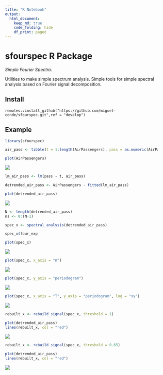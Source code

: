 ```yaml
---
title: "R Notebook"
output: 
  html_document:
    keep_md: true
    code_folding: hide
    df_print: paged
---
```




# sfourspec R Package

*Simple Fourier Spectra*.

Utilities to make simple spectrum analysis. Simple tools for simple spectral analysis based on Fourier signal decomposition.


## Install

```
remotes::install_github("https://github.com/miguel-conde/sfourspec.git",ref = "develop")
```

## Example


```r
library(sfourspec)

air_pass <- tibble(t = 1:length(AirPassengers), pass = as.numeric(AirPassengers))

plot(AirPassengers)
```

![](index_files/figure-html/unnamed-chunk-1-1.png)<!-- -->


```r
lm_air_pass <- lm(pass ~ t, air_pass)

detrended_air_pass <- AirPassengers - fitted(lm_air_pass)

plot(detrended_air_pass)
```

![](index_files/figure-html/unnamed-chunk-2-1.png)<!-- -->


```r
N <- length(detrended_air_pass)
ns <- 0:(N-1)

spec_x <- spectral_analysis(detrended_air_pass)
```


```r
spec_x$four_exp
```

<div data-pagedtable="false">
  <script data-pagedtable-source type="application/json">
{"columns":[{"label":["n"],"name":[1],"type":["int"],"align":["right"]},{"label":["k"],"name":[2],"type":["dbl"],"align":["right"]},{"label":["w_k"],"name":[3],"type":["dbl"],"align":["right"]},{"label":["f_k"],"name":[4],"type":["dbl"],"align":["right"]},{"label":["T_k"],"name":[5],"type":["dbl"],"align":["right"]},{"label":["x_k"],"name":[6],"type":["cpl"],"align":["right"]},{"label":["a_k"],"name":[7],"type":["cpl"],"align":["right"]},{"label":["F_L_spectrum_k"],"name":[8],"type":["dbl"],"align":["right"]},{"label":["periodogram_k"],"name":[9],"type":["dbl"],"align":["right"]}],"data":[{"1":"0","2":"0","3":"0.00000000","4":"0.000000000","5":"Inf","6":"-1.563194e-13+0.000000e+00i","7":"-1.085551e-15+0.000000e+00i","8":"1.178422e-30","9":"682.2071"},{"1":"1","2":"1","3":"0.04363323","4":"0.006944444","5":"144.000000","6":"1.046350e+03+1.386145e+02i","7":"7.266317e+00+9.626009e-01i","8":"5.372596e+01","9":"3229.4381"},{"1":"2","2":"2","3":"0.08726646","4":"0.013888889","5":"72.000000","6":"1.432021e+02-2.831886e+02i","7":"9.944592e-01-1.966587e+00i","8":"4.856414e+00","9":"930.8140"},{"1":"3","2":"3","3":"0.13089969","4":"0.020833333","5":"48.000000","6":"7.089111e+02+3.068144e+02i","7":"4.922994e+00+2.130655e+00i","8":"2.877556e+01","9":"2207.5832"},{"1":"4","2":"4","3":"0.17453293","4":"0.027777778","5":"36.000000","6":"5.424048e+01+1.362451e+02i","7":"3.766700e-01+9.461465e-01i","8":"1.037073e+00","9":"731.5718"},{"1":"5","2":"5","3":"0.21816616","4":"0.034722222","5":"28.800000","6":"-2.210595e+01+2.624557e+02i","7":"-1.535135e-01+1.822609e+00i","8":"3.345471e+00","9":"977.6089"},{"1":"6","2":"6","3":"0.26179939","4":"0.041666667","5":"24.000000","6":"9.742574e+01-1.616053e+02i","7":"6.765677e-01-1.122259e+00i","8":"1.717209e+00","9":"1040.3977"},{"1":"7","2":"7","3":"0.30543262","4":"0.048611111","5":"20.571429","6":"5.649926e+01+1.257040e+01i","7":"3.923560e-01+8.729442e-02i","8":"1.615635e-01","9":"1463.2251"},{"1":"8","2":"8","3":"0.34906585","4":"0.055555556","5":"18.000000","6":"5.627856e+01+2.943154e+02i","7":"3.908234e-01+2.043857e+00i","8":"4.330093e+00","9":"2176.5434"},{"1":"9","2":"9","3":"0.39269908","4":"0.062500000","5":"16.000000","6":"-4.886278e+01+1.268701e+02i","7":"-3.393249e-01+8.810422e-01i","8":"8.913768e-01","9":"2759.2631"},{"1":"10","2":"10","3":"0.43633231","4":"0.069444444","5":"14.400000","6":"2.018355e+01+3.723095e+02i","7":"1.401635e-01+2.585483e+00i","8":"6.704366e+00","9":"4893.8329"},{"1":"11","2":"11","3":"0.47996554","4":"0.076388889","5":"13.090909","6":"-4.735612e+01+1.042084e+03i","7":"-3.288620e-01+7.236695e+00i","8":"5.247790e+01","9":"11347.5271"},{"1":"12","2":"12","3":"0.52359878","4":"0.083333333","5":"12.000000","6":"-3.275439e+03-3.926537e+02i","7":"-2.274611e+01-2.726762e+00i","8":"5.248206e+02","9":"25586.9124"},{"1":"13","2":"13","3":"0.56723201","4":"0.090277778","5":"11.076923","6":"-2.355029e+02-1.046542e+03i","7":"-1.635437e+00-7.267656e+00i","8":"5.549348e+01","9":"10331.4601"},{"1":"14","2":"14","3":"0.61086524","4":"0.097222222","5":"10.285714","6":"-5.188817e+01-5.557509e+02i","7":"-3.603345e-01-3.859382e+00i","8":"1.502467e+01","9":"5492.3004"},{"1":"15","2":"15","3":"0.65449847","4":"0.104166667","5":"9.600000","6":"3.174975e+01-3.419567e+02i","7":"2.204843e-01-2.374700e+00i","8":"5.687811e+00","9":"3830.5516"},{"1":"16","2":"16","3":"0.69813170","4":"0.111111111","5":"9.000000","6":"5.544191e+00-2.530670e+02i","7":"3.850133e-02-1.757410e+00i","8":"3.089971e+00","9":"2838.8727"},{"1":"17","2":"17","3":"0.74176493","4":"0.118055556","5":"8.470588","6":"-3.028204e+01-3.205542e+02i","7":"-2.102920e-01-2.226071e+00i","8":"4.999615e+00","9":"2307.4192"},{"1":"18","2":"18","3":"0.78539816","4":"0.125000000","5":"8.000000","6":"-4.040206e+01-3.997350e+02i","7":"-2.805699e-01-2.775937e+00i","8":"7.784547e+00","9":"1983.6328"},{"1":"19","2":"19","3":"0.82903139","4":"0.131944444","5":"7.578947","6":"-1.403721e+01-2.580755e+02i","7":"-9.748065e-02-1.792191e+00i","8":"3.221452e+00","9":"1578.9544"},{"1":"20","2":"20","3":"0.87266463","4":"0.138888889","5":"7.200000","6":"1.200627e+02-1.910219e+02i","7":"8.337684e-01-1.326541e+00i","8":"2.454881e+00","9":"1403.1187"},{"1":"21","2":"21","3":"0.91629786","4":"0.145833333","5":"6.857143","6":"-2.980386e+01-2.470121e+02i","7":"-2.069713e-01-1.715362e+00i","8":"2.985303e+00","9":"1029.5109"},{"1":"22","2":"22","3":"0.95993109","4":"0.152777778","5":"6.545455","6":"-3.400373e+01-1.995103e+02i","7":"-2.361370e-01-1.385488e+00i","8":"1.975338e+00","9":"774.9928"},{"1":"23","2":"23","3":"1.00356432","4":"0.159722222","5":"6.260870","6":"-5.977093e+01-6.280370e+02i","7":"-4.150759e-01-4.361368e+00i","8":"1.919382e+01","9":"1882.7737"},{"1":"24","2":"24","3":"1.04719755","4":"0.166666667","5":"6.000000","6":"1.398317e+03-1.167952e+03i","7":"9.710536e+00-8.110776e+00i","8":"1.600792e+02","9":"8204.7150"},{"1":"25","2":"25","3":"1.09083078","4":"0.173611111","5":"5.760000","6":"3.043682e+02+3.365094e+02i","7":"2.113668e+00+2.336871e+00i","8":"9.928558e+00","9":"4306.7818"},{"1":"26","2":"26","3":"1.13446401","4":"0.180555556","5":"5.538462","6":"8.656586e+01+1.165144e+02i","7":"6.011518e-01+8.091278e-01i","8":"1.016071e+00","9":"2603.3753"},{"1":"27","2":"27","3":"1.17809725","4":"0.187500000","5":"5.333333","6":"2.550487e+01+1.272658e+02i","7":"1.771172e-01+8.837905e-01i","8":"8.124561e-01","9":"2091.1427"},{"1":"28","2":"28","3":"1.22173048","4":"0.194444444","5":"5.142857","6":"8.665867e+01+2.561734e+01i","7":"6.017963e-01+1.778982e-01i","8":"3.938066e-01","9":"1715.9213"},{"1":"29","2":"29","3":"1.26536371","4":"0.201388889","5":"4.965517","6":"2.535543e+01+4.446618e-01i","7":"1.760794e-01+3.087929e-03i","8":"3.101349e-02","9":"1522.4200"},{"1":"30","2":"30","3":"1.30899694","4":"0.208333333","5":"4.800000","6":"8.130424e+00+3.032019e+01i","7":"5.646127e-02+2.105569e-01i","8":"4.752207e-02","9":"1382.4285"},{"1":"31","2":"31","3":"1.35263017","4":"0.215277778","5":"4.645161","6":"1.148415e+02-5.660021e+01i","7":"7.975101e-01-3.930570e-01i","8":"7.905163e-01","9":"1274.0490"},{"1":"32","2":"32","3":"1.39626340","4":"0.222222222","5":"4.500000","6":"1.047536e+02-1.337856e+02i","7":"7.274559e-01-9.290665e-01i","8":"1.392357e+00","9":"1161.5980"},{"1":"33","2":"33","3":"1.43989663","4":"0.229166667","5":"4.363636","6":"9.444142e+01-4.455454e+01i","7":"6.558432e-01-3.094065e-01i","8":"5.258627e-01","9":"1076.2942"},{"1":"34","2":"34","3":"1.48352986","4":"0.236111111","5":"4.235294","6":"1.999853e+02+1.358269e+01i","7":"1.388787e+00+9.432422e-02i","8":"1.937627e+00","9":"1032.0986"},{"1":"35","2":"35","3":"1.52716310","4":"0.243055556","5":"4.114286","6":"2.203942e+02+9.570770e+01i","7":"1.530515e+00+6.646368e-01i","8":"2.784219e+00","9":"927.6346"},{"1":"36","2":"36","3":"1.57079633","4":"0.250000000","5":"4.000000","6":"-2.686828e+02+6.096828e+02i","7":"-1.865852e+00+4.233908e+00i","8":"2.140738e+01","9":"1971.1113"},{"1":"37","2":"37","3":"1.61442956","4":"0.256944444","5":"3.891892","6":"-1.219352e+02-7.389926e+01i","7":"-8.467721e-01-5.131893e-01i","8":"9.803862e-01","9":"1374.4122"},{"1":"38","2":"38","3":"1.65806279","4":"0.263888889","5":"3.789474","6":"-8.268881e+01-2.862263e+01i","7":"-5.742278e-01-1.987683e-01i","8":"3.692464e-01","9":"1132.0683"},{"1":"39","2":"39","3":"1.70169602","4":"0.270833333","5":"3.692308","6":"5.105705e+00-1.094623e+01i","7":"3.545628e-02-7.601551e-02i","8":"7.035505e-03","9":"1041.9524"},{"1":"40","2":"40","3":"1.74532925","4":"0.277777778","5":"3.600000","6":"-3.391115e+01-6.211201e+01i","7":"-2.354941e-01-4.313334e-01i","8":"2.415060e-01","9":"993.3654"},{"1":"41","2":"41","3":"1.78896248","4":"0.284722222","5":"3.512195","6":"-1.813118e+01-3.536280e+01i","7":"-1.259110e-01-2.455750e-01i","8":"7.616066e-02","9":"939.3199"},{"1":"42","2":"42","3":"1.83259571","4":"0.291666667","5":"3.428571","6":"2.261433e+01-7.151873e+01i","7":"1.570440e-01-4.966579e-01i","8":"2.713318e-01","9":"916.0819"},{"1":"43","2":"43","3":"1.87622895","4":"0.298611111","5":"3.348837","6":"3.649381e+01-1.020136e+02i","7":"2.534292e-01-7.084275e-01i","8":"5.660959e-01","9":"892.2234"},{"1":"44","2":"44","3":"1.91986218","4":"0.305555556","5":"3.272727","6":"5.149461e+01-8.960247e+01i","7":"3.576015e-01-6.222394e-01i","8":"5.150606e-01","9":"857.4548"},{"1":"45","2":"45","3":"1.96349541","4":"0.312500000","5":"3.200000","6":"5.070736e+00-6.246126e+01i","7":"3.521345e-02-4.337587e-01i","8":"1.893866e-01","9":"806.6766"},{"1":"46","2":"46","3":"2.00712864","4":"0.319444444","5":"3.130435","6":"6.745984e+01-1.026945e+02i","7":"4.684711e-01-7.131560e-01i","8":"7.280568e-01","9":"790.9445"},{"1":"47","2":"47","3":"2.05076187","4":"0.326388889","5":"3.063830","6":"1.229201e+02-2.190755e+02i","7":"8.536118e-01-1.521358e+00i","8":"3.043182e+00","9":"827.7308"},{"1":"48","2":"48","3":"2.09439510","4":"0.333333333","5":"3.000000","6":"2.913172e+02+4.645838e+02i","7":"2.023036e+00+3.226276e+00i","8":"1.450154e+01","9":"1554.5205"},{"1":"49","2":"49","3":"2.13802833","4":"0.340277778","5":"2.938776","6":"-8.583276e+00-9.914743e+00i","7":"-5.960608e-02-6.885239e-02i","8":"8.293536e-03","9":"922.5153"},{"1":"50","2":"50","3":"2.18166156","4":"0.347222222","5":"2.880000","6":"2.150011e+02+3.735722e+01i","7":"1.493063e+00+2.594251e-01i","8":"2.296539e+00","9":"919.1616"},{"1":"51","2":"51","3":"2.22529480","4":"0.354166667","5":"2.823529","6":"5.828387e+01+6.570711e+01i","7":"4.047491e-01+4.562994e-01i","8":"3.720310e-01","9":"833.0220"},{"1":"52","2":"52","3":"2.26892803","4":"0.361111111","5":"2.769231","6":"2.973587e+01+2.481010e+01i","7":"2.064991e-01+1.722924e-01i","8":"7.232655e-02","9":"795.9312"},{"1":"53","2":"53","3":"2.31256126","4":"0.368055556","5":"2.716981","6":"2.497653e+01+5.161820e+01i","7":"1.734481e-01+3.584597e-01i","8":"1.585776e-01","9":"779.2734"},{"1":"54","2":"54","3":"2.35619449","4":"0.375000000","5":"2.666667","6":"4.303654e+01+2.689951e+01i","7":"2.988649e-01+1.868022e-01i","8":"1.242153e-01","9":"757.8447"},{"1":"55","2":"55","3":"2.39982772","4":"0.381944444","5":"2.618182","6":"1.165598e+01+1.063275e+02i","7":"8.094434e-02+7.383852e-01i","8":"5.517647e-01","9":"764.7950"},{"1":"56","2":"56","3":"2.44346095","4":"0.388888889","5":"2.571429","6":"1.308431e+01+8.252934e+00i","7":"9.086323e-02+5.731204e-02i","8":"1.154080e-02","9":"731.6261"},{"1":"57","2":"57","3":"2.48709418","4":"0.395833333","5":"2.526316","6":"2.141366e+01+7.771685e+00i","7":"1.487059e-01+5.397003e-02i","8":"2.502622e-02","9":"716.0490"},{"1":"58","2":"58","3":"2.53072742","4":"0.402777778","5":"2.482759","6":"2.376044e+01-1.079457e+02i","7":"1.650030e-01-7.496232e-01i","8":"5.891609e-01","9":"727.2330"},{"1":"59","2":"59","3":"2.57436065","4":"0.409722222","5":"2.440678","6":"8.728093e+01-8.108706e+01i","7":"6.061176e-01-5.631046e-01i","8":"6.844653e-01","9":"714.7230"},{"1":"60","2":"60","3":"2.61799388","4":"0.416666667","5":"2.400000","6":"1.730738e+02+4.103848e+02i","7":"1.201902e+00+2.849894e+00i","8":"9.566464e+00","9":"1151.9563"},{"1":"61","2":"61","3":"2.66162711","4":"0.423611111","5":"2.360656","6":"-9.326821e+01+1.012945e+02i","7":"-6.476959e-01+7.034344e-01i","8":"9.143299e-01","9":"795.9156"},{"1":"62","2":"62","3":"2.70526034","4":"0.430555556","5":"2.322581","6":"-1.564527e+02+4.127628e+01i","7":"-1.086477e+00+2.866408e-01i","8":"1.262595e+00","9":"783.9255"},{"1":"63","2":"63","3":"2.74889357","4":"0.437500000","5":"2.285714","6":"1.155614e+01-7.758804e+01i","7":"8.025097e-02-5.388058e-01i","8":"2.967519e-01","9":"740.6299"},{"1":"64","2":"64","3":"2.79252680","4":"0.444444444","5":"2.250000","6":"-8.846110e+00-4.321483e+01i","7":"-6.143132e-02-3.001030e-01i","8":"9.383559e-02","9":"711.2166"},{"1":"65","2":"65","3":"2.83616003","4":"0.451388889","5":"2.215385","6":"2.811222e+01+3.458544e+01i","7":"1.952238e-01+2.401767e-01i","8":"9.579715e-02","9":"703.0478"},{"1":"66","2":"66","3":"2.87979327","4":"0.458333333","5":"2.181818","6":"5.109847e+01+7.477155e+01i","7":"3.548505e-01+5.192469e-01i","8":"3.955362e-01","9":"709.6389"},{"1":"67","2":"67","3":"2.92342650","4":"0.465277778","5":"2.149254","6":"2.916718e+01+5.716787e+01i","7":"2.025498e-01+3.969991e-01i","8":"1.986347e-01","9":"696.4488"},{"1":"68","2":"68","3":"2.96705973","4":"0.472222222","5":"2.117647","6":"-1.928884e+01-4.382532e+01i","7":"-1.339503e-01-3.043425e-01i","8":"1.105670e-01","9":"694.3315"},{"1":"69","2":"69","3":"3.01069296","4":"0.479166667","5":"2.086957","6":"-7.556375e+01+2.848935e+01i","7":"-5.247482e-01+1.978427e-01i","8":"3.145025e-01","9":"700.4744"},{"1":"70","2":"70","3":"3.05432619","4":"0.486111111","5":"2.057143","6":"4.682023e+00+2.354534e+01i","7":"3.251405e-02+1.635093e-01i","8":"2.779245e-02","9":"684.4802"},{"1":"71","2":"71","3":"3.09795942","4":"0.493055556","5":"2.028169","6":"-5.782808e+01+1.350802e+01i","7":"-4.015839e-01+9.380573e-02i","8":"1.700691e-01","9":"690.5565"},{"1":"72","2":"72","3":"3.14159265","4":"0.500000000","5":"2.000000","6":"-8.368276e+01+0.000000e+00i","7":"-5.811303e-01+0.000000e+00i","8":"3.377124e-01","9":"698.0672"},{"1":"73","2":"71","3":"3.09795942","4":"0.493055556","5":"2.028169","6":"-5.782808e+01-1.350802e+01i","7":"-4.015839e-01-9.380573e-02i","8":"1.700691e-01","9":"690.5565"},{"1":"74","2":"70","3":"3.05432619","4":"0.486111111","5":"2.057143","6":"4.682023e+00-2.354534e+01i","7":"3.251405e-02-1.635093e-01i","8":"2.779245e-02","9":"684.4802"},{"1":"75","2":"69","3":"3.01069296","4":"0.479166667","5":"2.086957","6":"-7.556375e+01-2.848935e+01i","7":"-5.247482e-01-1.978427e-01i","8":"3.145025e-01","9":"700.4744"},{"1":"76","2":"68","3":"2.96705973","4":"0.472222222","5":"2.117647","6":"-1.928884e+01+4.382532e+01i","7":"-1.339503e-01+3.043425e-01i","8":"1.105670e-01","9":"694.3315"},{"1":"77","2":"67","3":"2.92342650","4":"0.465277778","5":"2.149254","6":"2.916718e+01-5.716787e+01i","7":"2.025498e-01-3.969991e-01i","8":"1.986347e-01","9":"696.4488"},{"1":"78","2":"66","3":"2.87979327","4":"0.458333333","5":"2.181818","6":"5.109847e+01-7.477155e+01i","7":"3.548505e-01-5.192469e-01i","8":"3.955362e-01","9":"709.6389"},{"1":"79","2":"65","3":"2.83616003","4":"0.451388889","5":"2.215385","6":"2.811222e+01-3.458544e+01i","7":"1.952238e-01-2.401767e-01i","8":"9.579715e-02","9":"703.0478"},{"1":"80","2":"64","3":"2.79252680","4":"0.444444444","5":"2.250000","6":"-8.846110e+00+4.321483e+01i","7":"-6.143132e-02+3.001030e-01i","8":"9.383559e-02","9":"711.2166"},{"1":"81","2":"63","3":"2.74889357","4":"0.437500000","5":"2.285714","6":"1.155614e+01+7.758804e+01i","7":"8.025097e-02+5.388058e-01i","8":"2.967519e-01","9":"740.6299"},{"1":"82","2":"62","3":"2.70526034","4":"0.430555556","5":"2.322581","6":"-1.564527e+02-4.127628e+01i","7":"-1.086477e+00-2.866408e-01i","8":"1.262595e+00","9":"783.9255"},{"1":"83","2":"61","3":"2.66162711","4":"0.423611111","5":"2.360656","6":"-9.326821e+01-1.012945e+02i","7":"-6.476959e-01-7.034344e-01i","8":"9.143299e-01","9":"795.9156"},{"1":"84","2":"60","3":"2.61799388","4":"0.416666667","5":"2.400000","6":"1.730738e+02-4.103848e+02i","7":"1.201902e+00-2.849894e+00i","8":"9.566464e+00","9":"1151.9563"},{"1":"85","2":"59","3":"2.57436065","4":"0.409722222","5":"2.440678","6":"8.728093e+01+8.108706e+01i","7":"6.061176e-01+5.631046e-01i","8":"6.844653e-01","9":"714.7230"},{"1":"86","2":"58","3":"2.53072742","4":"0.402777778","5":"2.482759","6":"2.376044e+01+1.079457e+02i","7":"1.650030e-01+7.496232e-01i","8":"5.891609e-01","9":"727.2330"},{"1":"87","2":"57","3":"2.48709418","4":"0.395833333","5":"2.526316","6":"2.141366e+01-7.771685e+00i","7":"1.487059e-01-5.397003e-02i","8":"2.502622e-02","9":"716.0490"},{"1":"88","2":"56","3":"2.44346095","4":"0.388888889","5":"2.571429","6":"1.308431e+01-8.252934e+00i","7":"9.086323e-02-5.731204e-02i","8":"1.154080e-02","9":"731.6261"},{"1":"89","2":"55","3":"2.39982772","4":"0.381944444","5":"2.618182","6":"1.165598e+01-1.063275e+02i","7":"8.094434e-02-7.383852e-01i","8":"5.517647e-01","9":"764.7950"},{"1":"90","2":"54","3":"2.35619449","4":"0.375000000","5":"2.666667","6":"4.303654e+01-2.689951e+01i","7":"2.988649e-01-1.868022e-01i","8":"1.242153e-01","9":"757.8447"},{"1":"91","2":"53","3":"2.31256126","4":"0.368055556","5":"2.716981","6":"2.497653e+01-5.161820e+01i","7":"1.734481e-01-3.584597e-01i","8":"1.585776e-01","9":"779.2734"},{"1":"92","2":"52","3":"2.26892803","4":"0.361111111","5":"2.769231","6":"2.973587e+01-2.481010e+01i","7":"2.064991e-01-1.722924e-01i","8":"7.232655e-02","9":"795.9312"},{"1":"93","2":"51","3":"2.22529480","4":"0.354166667","5":"2.823529","6":"5.828387e+01-6.570711e+01i","7":"4.047491e-01-4.562994e-01i","8":"3.720310e-01","9":"833.0220"},{"1":"94","2":"50","3":"2.18166156","4":"0.347222222","5":"2.880000","6":"2.150011e+02-3.735722e+01i","7":"1.493063e+00-2.594251e-01i","8":"2.296539e+00","9":"919.1616"},{"1":"95","2":"49","3":"2.13802833","4":"0.340277778","5":"2.938776","6":"-8.583276e+00+9.914743e+00i","7":"-5.960608e-02+6.885239e-02i","8":"8.293536e-03","9":"922.5153"},{"1":"96","2":"48","3":"2.09439510","4":"0.333333333","5":"3.000000","6":"2.913172e+02-4.645838e+02i","7":"2.023036e+00-3.226276e+00i","8":"1.450154e+01","9":"1554.5205"},{"1":"97","2":"47","3":"2.05076187","4":"0.326388889","5":"3.063830","6":"1.229201e+02+2.190755e+02i","7":"8.536118e-01+1.521358e+00i","8":"3.043182e+00","9":"827.7308"},{"1":"98","2":"46","3":"2.00712864","4":"0.319444444","5":"3.130435","6":"6.745984e+01+1.026945e+02i","7":"4.684711e-01+7.131560e-01i","8":"7.280568e-01","9":"790.9445"},{"1":"99","2":"45","3":"1.96349541","4":"0.312500000","5":"3.200000","6":"5.070736e+00+6.246126e+01i","7":"3.521345e-02+4.337587e-01i","8":"1.893866e-01","9":"806.6766"},{"1":"100","2":"44","3":"1.91986218","4":"0.305555556","5":"3.272727","6":"5.149461e+01+8.960247e+01i","7":"3.576015e-01+6.222394e-01i","8":"5.150606e-01","9":"857.4548"},{"1":"101","2":"43","3":"1.87622895","4":"0.298611111","5":"3.348837","6":"3.649381e+01+1.020136e+02i","7":"2.534292e-01+7.084275e-01i","8":"5.660959e-01","9":"892.2234"},{"1":"102","2":"42","3":"1.83259571","4":"0.291666667","5":"3.428571","6":"2.261433e+01+7.151873e+01i","7":"1.570440e-01+4.966579e-01i","8":"2.713318e-01","9":"916.0819"},{"1":"103","2":"41","3":"1.78896248","4":"0.284722222","5":"3.512195","6":"-1.813118e+01+3.536280e+01i","7":"-1.259110e-01+2.455750e-01i","8":"7.616066e-02","9":"939.3199"},{"1":"104","2":"40","3":"1.74532925","4":"0.277777778","5":"3.600000","6":"-3.391115e+01+6.211201e+01i","7":"-2.354941e-01+4.313334e-01i","8":"2.415060e-01","9":"993.3654"},{"1":"105","2":"39","3":"1.70169602","4":"0.270833333","5":"3.692308","6":"5.105705e+00+1.094623e+01i","7":"3.545628e-02+7.601551e-02i","8":"7.035505e-03","9":"1041.9524"},{"1":"106","2":"38","3":"1.65806279","4":"0.263888889","5":"3.789474","6":"-8.268881e+01+2.862263e+01i","7":"-5.742278e-01+1.987683e-01i","8":"3.692464e-01","9":"1132.0683"},{"1":"107","2":"37","3":"1.61442956","4":"0.256944444","5":"3.891892","6":"-1.219352e+02+7.389926e+01i","7":"-8.467721e-01+5.131893e-01i","8":"9.803862e-01","9":"1374.4122"},{"1":"108","2":"36","3":"1.57079633","4":"0.250000000","5":"4.000000","6":"-2.686828e+02-6.096828e+02i","7":"-1.865852e+00-4.233908e+00i","8":"2.140738e+01","9":"1971.1113"},{"1":"109","2":"35","3":"1.52716310","4":"0.243055556","5":"4.114286","6":"2.203942e+02-9.570770e+01i","7":"1.530515e+00-6.646368e-01i","8":"2.784219e+00","9":"927.6346"},{"1":"110","2":"34","3":"1.48352986","4":"0.236111111","5":"4.235294","6":"1.999853e+02-1.358269e+01i","7":"1.388787e+00-9.432422e-02i","8":"1.937627e+00","9":"1032.0986"},{"1":"111","2":"33","3":"1.43989663","4":"0.229166667","5":"4.363636","6":"9.444142e+01+4.455454e+01i","7":"6.558432e-01+3.094065e-01i","8":"5.258627e-01","9":"1076.2942"},{"1":"112","2":"32","3":"1.39626340","4":"0.222222222","5":"4.500000","6":"1.047536e+02+1.337856e+02i","7":"7.274559e-01+9.290665e-01i","8":"1.392357e+00","9":"1161.5980"},{"1":"113","2":"31","3":"1.35263017","4":"0.215277778","5":"4.645161","6":"1.148415e+02+5.660021e+01i","7":"7.975101e-01+3.930570e-01i","8":"7.905163e-01","9":"1274.0490"},{"1":"114","2":"30","3":"1.30899694","4":"0.208333333","5":"4.800000","6":"8.130424e+00-3.032019e+01i","7":"5.646127e-02-2.105569e-01i","8":"4.752207e-02","9":"1382.4285"},{"1":"115","2":"29","3":"1.26536371","4":"0.201388889","5":"4.965517","6":"2.535543e+01-4.446618e-01i","7":"1.760794e-01-3.087929e-03i","8":"3.101349e-02","9":"1522.4200"},{"1":"116","2":"28","3":"1.22173048","4":"0.194444444","5":"5.142857","6":"8.665867e+01-2.561734e+01i","7":"6.017963e-01-1.778982e-01i","8":"3.938066e-01","9":"1715.9213"},{"1":"117","2":"27","3":"1.17809725","4":"0.187500000","5":"5.333333","6":"2.550487e+01-1.272658e+02i","7":"1.771172e-01-8.837905e-01i","8":"8.124561e-01","9":"2091.1427"},{"1":"118","2":"26","3":"1.13446401","4":"0.180555556","5":"5.538462","6":"8.656586e+01-1.165144e+02i","7":"6.011518e-01-8.091278e-01i","8":"1.016071e+00","9":"2603.3753"},{"1":"119","2":"25","3":"1.09083078","4":"0.173611111","5":"5.760000","6":"3.043682e+02-3.365094e+02i","7":"2.113668e+00-2.336871e+00i","8":"9.928558e+00","9":"4306.7818"},{"1":"120","2":"24","3":"1.04719755","4":"0.166666667","5":"6.000000","6":"1.398317e+03+1.167952e+03i","7":"9.710536e+00+8.110776e+00i","8":"1.600792e+02","9":"8204.7150"},{"1":"121","2":"23","3":"1.00356432","4":"0.159722222","5":"6.260870","6":"-5.977093e+01+6.280370e+02i","7":"-4.150759e-01+4.361368e+00i","8":"1.919382e+01","9":"1882.7737"},{"1":"122","2":"22","3":"0.95993109","4":"0.152777778","5":"6.545455","6":"-3.400373e+01+1.995103e+02i","7":"-2.361370e-01+1.385488e+00i","8":"1.975338e+00","9":"774.9928"},{"1":"123","2":"21","3":"0.91629786","4":"0.145833333","5":"6.857143","6":"-2.980386e+01+2.470121e+02i","7":"-2.069713e-01+1.715362e+00i","8":"2.985303e+00","9":"1029.5109"},{"1":"124","2":"20","3":"0.87266463","4":"0.138888889","5":"7.200000","6":"1.200627e+02+1.910219e+02i","7":"8.337684e-01+1.326541e+00i","8":"2.454881e+00","9":"1403.1187"},{"1":"125","2":"19","3":"0.82903139","4":"0.131944444","5":"7.578947","6":"-1.403721e+01+2.580755e+02i","7":"-9.748065e-02+1.792191e+00i","8":"3.221452e+00","9":"1578.9544"},{"1":"126","2":"18","3":"0.78539816","4":"0.125000000","5":"8.000000","6":"-4.040206e+01+3.997350e+02i","7":"-2.805699e-01+2.775937e+00i","8":"7.784547e+00","9":"1983.6328"},{"1":"127","2":"17","3":"0.74176493","4":"0.118055556","5":"8.470588","6":"-3.028204e+01+3.205542e+02i","7":"-2.102920e-01+2.226071e+00i","8":"4.999615e+00","9":"2307.4192"},{"1":"128","2":"16","3":"0.69813170","4":"0.111111111","5":"9.000000","6":"5.544191e+00+2.530670e+02i","7":"3.850133e-02+1.757410e+00i","8":"3.089971e+00","9":"2838.8727"},{"1":"129","2":"15","3":"0.65449847","4":"0.104166667","5":"9.600000","6":"3.174975e+01+3.419567e+02i","7":"2.204843e-01+2.374700e+00i","8":"5.687811e+00","9":"3830.5516"},{"1":"130","2":"14","3":"0.61086524","4":"0.097222222","5":"10.285714","6":"-5.188817e+01+5.557509e+02i","7":"-3.603345e-01+3.859382e+00i","8":"1.502467e+01","9":"5492.3004"},{"1":"131","2":"13","3":"0.56723201","4":"0.090277778","5":"11.076923","6":"-2.355029e+02+1.046542e+03i","7":"-1.635437e+00+7.267656e+00i","8":"5.549348e+01","9":"10331.4601"},{"1":"132","2":"12","3":"0.52359878","4":"0.083333333","5":"12.000000","6":"-3.275439e+03+3.926537e+02i","7":"-2.274611e+01+2.726762e+00i","8":"5.248206e+02","9":"25586.9124"},{"1":"133","2":"11","3":"0.47996554","4":"0.076388889","5":"13.090909","6":"-4.735612e+01-1.042084e+03i","7":"-3.288620e-01-7.236695e+00i","8":"5.247790e+01","9":"11347.5271"},{"1":"134","2":"10","3":"0.43633231","4":"0.069444444","5":"14.400000","6":"2.018355e+01-3.723095e+02i","7":"1.401635e-01-2.585483e+00i","8":"6.704366e+00","9":"4893.8329"},{"1":"135","2":"9","3":"0.39269908","4":"0.062500000","5":"16.000000","6":"-4.886278e+01-1.268701e+02i","7":"-3.393249e-01-8.810422e-01i","8":"8.913768e-01","9":"2759.2631"},{"1":"136","2":"8","3":"0.34906585","4":"0.055555556","5":"18.000000","6":"5.627856e+01-2.943154e+02i","7":"3.908234e-01-2.043857e+00i","8":"4.330093e+00","9":"2176.5434"},{"1":"137","2":"7","3":"0.30543262","4":"0.048611111","5":"20.571429","6":"5.649926e+01-1.257040e+01i","7":"3.923560e-01-8.729442e-02i","8":"1.615635e-01","9":"1463.2251"},{"1":"138","2":"6","3":"0.26179939","4":"0.041666667","5":"24.000000","6":"9.742574e+01+1.616053e+02i","7":"6.765677e-01+1.122259e+00i","8":"1.717209e+00","9":"1040.3977"},{"1":"139","2":"5","3":"0.21816616","4":"0.034722222","5":"28.800000","6":"-2.210595e+01-2.624557e+02i","7":"-1.535135e-01-1.822609e+00i","8":"3.345471e+00","9":"977.6089"},{"1":"140","2":"4","3":"0.17453293","4":"0.027777778","5":"36.000000","6":"5.424048e+01-1.362451e+02i","7":"3.766700e-01-9.461465e-01i","8":"1.037073e+00","9":"731.5718"},{"1":"141","2":"3","3":"0.13089969","4":"0.020833333","5":"48.000000","6":"7.089111e+02-3.068144e+02i","7":"4.922994e+00-2.130655e+00i","8":"2.877556e+01","9":"2207.5832"},{"1":"142","2":"2","3":"0.08726646","4":"0.013888889","5":"72.000000","6":"1.432021e+02+2.831886e+02i","7":"9.944592e-01+1.966587e+00i","8":"4.856414e+00","9":"930.8140"},{"1":"143","2":"1","3":"0.04363323","4":"0.006944444","5":"144.000000","6":"1.046350e+03-1.386145e+02i","7":"7.266317e+00-9.626009e-01i","8":"5.372596e+01","9":"3229.4381"}],"options":{"columns":{"min":{},"max":[10]},"rows":{"min":[10],"max":[10]},"pages":{}}}
  </script>
</div>


```r
plot(spec_x)
```

![](index_files/figure-html/unnamed-chunk-5-1.png)<!-- -->


```r
plot(spec_x, x_axis = "n")
```

![](index_files/figure-html/unnamed-chunk-6-1.png)<!-- -->


```r
plot(spec_x, y_axis = "periodogram")
```

![](index_files/figure-html/unnamed-chunk-7-1.png)<!-- -->


```r
plot(spec_x, x_axis = "T", y_axis = "periodogram", log = "xy")
```

![](index_files/figure-html/unnamed-chunk-8-1.png)<!-- -->


```r
rebuilt_x <- rebuild_signal(spec_x, threshold = 1)

plot(detrended_air_pass)
lines(rebuilt_x, col = "red")
```

![](index_files/figure-html/unnamed-chunk-9-1.png)<!-- -->



```r
rebuilt_x <- rebuild_signal(spec_x, threshold = 0.65)

plot(detrended_air_pass)
lines(rebuilt_x, col = "red")
```

![](index_files/figure-html/unnamed-chunk-10-1.png)<!-- -->




